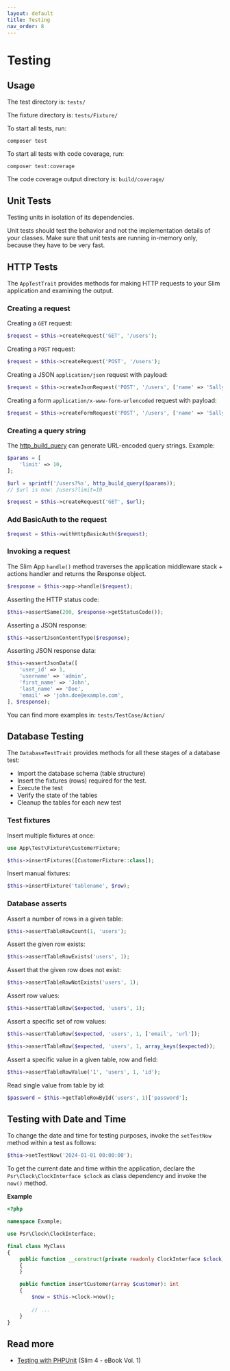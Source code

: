 ```yaml
---
layout: default
title: Testing
nav_order: 8
---
```


# Testing

## Usage

The test directory is: `tests/` 

The fixture directory is: `tests/Fixture/`

To start all tests, run:

```
composer test
```

To start all tests with code coverage, run:

```
composer test:coverage
```

The code coverage output directory is: `build/coverage/`

## Unit Tests

Testing units in isolation of its dependencies.

Unit tests should test the behavior and not the implementation details of your classes.
Make sure that unit tests are running in-memory only, because they have to be very fast. 

## HTTP Tests

The `AppTestTrait` provides methods for making HTTP requests to your 
Slim application and examining the output. 

### Creating a request

Creating a `GET` request:

```php
$request = $this->createRequest('GET', '/users');
```

Creating a `POST` request:

```php
$request = $this->createRequest('POST', '/users');
```

Creating a JSON `application/json` request with payload:

```php
$request = $this->createJsonRequest('POST', '/users', ['name' => 'Sally']);
```

Creating a form `application/x-www-form-urlencoded` request with payload:

```php
$request = $this->createFormRequest('POST', '/users', ['name' => 'Sally']);
```

### Creating a query string

The [http_build_query](https://www.php.net/manual/en/function.http-build-query.php) can generate
URL-encoded query strings. Example:

```php
$params = [
    'limit' => 10,
];

$url = sprintf('/users?%s', http_build_query($params));
// $url is now: /users?limit=10

$request = $this->createRequest('GET', $url);
```

### Add BasicAuth to the request

```php
$request = $this->withHttpBasicAuth($request);
```

### Invoking a request

The Slim App `handle()` method traverses the application
middleware stack + actions handler and returns the Response object.

```php
$response = $this->app->handle($request);
``` 

Asserting the HTTP status code:

```php
$this->assertSame(200, $response->getStatusCode());
```

Asserting a JSON response:

```php
$this->assertJsonContentType($response);
```

Asserting JSON response data:

```php
$this->assertJsonData([
    'user_id' => 1,
    'username' => 'admin',
    'first_name' => 'John',
    'last_name' => 'Doe',
    'email' => 'john.doe@example.com',
], $response);
```

You can find more examples in: `tests/TestCase/Action/`

## Database Testing

The `DatabaseTestTrait` provides methods
for all these stages of a database test:

* Import the database schema (table structure)
* Insert the fixtures (rows) required for the test.
* Execute the test 
* Verify the state of the tables
* Cleanup the tables for each new test

### Test fixtures

Insert multiple fixtures at once:

```php
use App\Test\Fixture\CustomerFixture;

$this->insertFixtures([CustomerFixture::class]);
```

Insert manual fixtures:

```php
$this->insertFixture('tablename', $row);
```

### Database asserts

Assert a number of rows in a given table:

```php
$this->assertTableRowCount(1, 'users');
```

Assert the given row exists:

```php
$this->assertTableRowExists('users', 1);
```

Assert that the given row does not exist:

```php
$this->assertTableRowNotExists('users', 1);
```

Assert row values:

```php
$this->assertTableRow($expected, 'users', 1);
```

Assert a specific set of row values:

```php
$this->assertTableRow($expected, 'users', 1, ['email', 'url']);
```

```php
$this->assertTableRow($expected, 'users', 1, array_keys($expected));
```

Assert a specific value in a given table, row and field:

```php
$this->assertTableRowValue('1', 'users', 1, 'id');
```

Read single value from table by id:

```php
$password = $this->getTableRowById('users', 1)['password'];
```

## Testing with Date and Time

To change the date and time for testing purposes, invoke the 
`setTestNow` method within a test as follows:

```php
$thia->setTestNow('2024-01-01 00:00:00');
```

To get the current date and time within the application, 
declare the `Psr\Clock\ClockInterface $clock` as class dependency
and invoke the `now()` method.

**Example**

```php
<?php

namespace Example;

use Psr\Clock\ClockInterface;

final class MyClass
{
    public function __construct(private readonly ClockInterface $clock)
    {
    }

    public function insertCustomer(array $customer): int
    {
        $now = $this->clock->now();
        
        // ...
    }
}
```

## Read more

* [Testing with PHPUnit](https://ko-fi.com/s/5f182b4b22) (Slim 4 - eBook Vol. 1)
